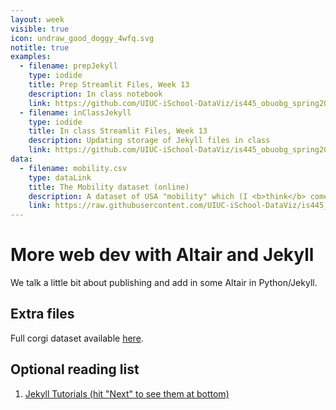 ```yaml
---
layout: week
visible: true
icon: undraw_good_doggy_4wfq.svg
notitle: true
examples:
  - filename: prepJekyll
    type: iodide
    title: Prep Streamlit Files, Week 13
    description: In class notebook
    link: https://github.com/UIUC-iSchool-DataViz/is445_obuobg_spring2025/tree/main/week13/prepJekyll
  - filename: inClassJekyll
    type: iodide
    title: In class Streamlit Files, Week 13
    description: Updating storage of Jekyll files in class
    link: https://github.com/UIUC-iSchool-DataViz/is445_obuobg_spring2025/tree/master/week13/inClassJekyll
data:
  - filename: mobility.csv
    type: dataLink
    title: The Mobility dataset (online)
    description: A dataset of USA "mobility" which (I <b>think</b> comes from a <a href="https://www.census.gov/library/working-papers/2018/adrm/CES-WP-18-40R.html">a large census study from 1989-2015</a>) and is collected in several places <a href="http://www.stat.cmu.edu/~cshalizi/uADA/15/hw/01/mobility.csv">including right here</a>.  Here "mobility" is referring to how easy it is for a person to move up in economic status (<a href="http://www.stat.cmu.edu/~cshalizi/uADA/15/hw/01/hw-01.pdf">more info can be found here</a>) based on factors like parental income, location, race, etc.
    link: https://raw.githubusercontent.com/UIUC-iSchool-DataViz/is445_data/main/mobility.csv
---
```


# More web dev with Altair and Jekyll

We talk a little bit about publishing and add in some Altair in Python/Jekyll.

## Extra files

Full corgi dataset available [here](corg/corgiData_countries_full_2020.json).



## Optional reading list

 1. <a href="https://jekyllrb.com/tutorials/home/">Jekyll Tutorials (hit "Next" to see them at bottom)</a>